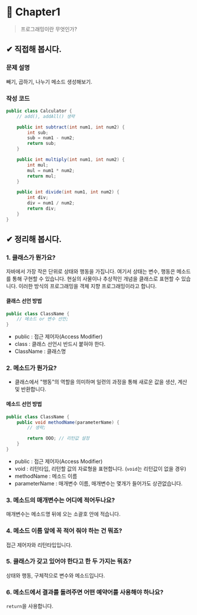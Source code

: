 # :pushpin: Chapter1
> 프로그래밍이란 무엇인가?

## ✔ 직접해 봅시다.
### **문제 설명**
빼기, 곱하기, 나누기 메소드 생성해보기.

### **작성 코드**
```java
public class Calculator {
    // add(), addAll() 생략

    public int subtract(int num1, int num2) {
        int sub;
        sub = num1 - num2;
        return sub;
    }

    public int multiply(int num1, int num2) {
        int mul;
        mul = num1 * num2;
        return mul;
    }

    public int divide(int num1, int num2) {
        int div;
        div = num1 / num2;
        return div;
    }
}
```

## ✔ 정리해 봅시다.
### **1. 클래스가 뭔가요?**
자바에서 가장 작은 단위로 상태와 행동을 가집니다. 여기서 상태는 변수, 행동은 메소드를 통해 구현할 수 있습니다. 현실의 사물이나 추상적인 개념을 클래스로 표현할 수 있습니다. 이러한 방식의 프로그래밍을 객체 지향 프로그래밍이라고 합니다.

#### 클래스 선언 방법
```java
public class ClassName {
    // 메소드 or 변수 선언;
}
```
- public : 접근 제어자(Access Modifier)
- class : 클래스 선언시 반드시 붙혀야 한다.
- ClassName : 클래스명

### **2. 메소드가 뭔가요?**
- 클래스에서 "행동"의 역할을 의미하며 일련의 과정을 통해 새로운 값을 생산, 계산 및 반환합니다.

#### 메소드 선언 방법
```java
public class ClassName {
    public void methodName(parameterName) {
        // 생략;

        return OOO; // 리턴값 설정
    }
}
```
- public : 접근 제어자(Access Modifier)
- void : 리턴타입, 리턴할 값의 자료형을 표현합니다. (`void`는 리턴값이 없을 경우)
- methodName : 메소드 이름
- parameterName : 매개변수 이름, 매개변수는 몇개가 들어가도 상관없습니다.

### **3. 메소드의 매개변수는 어디에 적어두나요?**
매개변수는 메소드명 뒤에 오는 소괄호 안에 적습니다.

### **4. 메소드 이름 앞에 꼭 적어 줘야 하는 건 뭐죠?**
접근 제어자와 리턴타입입니다.

### **5. 클래스가 갖고 있어야 한다고 한 두 가지는 뭐죠?**
상태와 행동, 구체적으로 변수와 메소드입니다.

### **6. 메소드에서 결과를 돌려주면 어떤 예약어를 사용해야 하나요?**
`return`을 사용합니다.
